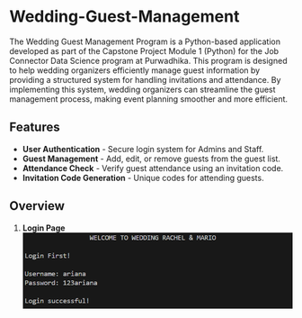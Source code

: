 # Wedding-Guest-Management

The Wedding Guest Management Program is a Python-based application developed as part of the Capstone Project Module 1 (Python) for the Job Connector Data Science program at Purwadhika. This program is designed to help wedding organizers efficiently manage guest information by providing a structured system for handling invitations and attendance. By implementing this system, wedding organizers can streamline the guest management process, making event planning smoother and more efficient.

## Features
* **User Authentication** - Secure login system for Admins and Staff.
* **Guest Management** - Add, edit, or remove guests from the guest list.
* **Attendance Check** - Verify guest attendance using an invitation code.
* **Invitation Code Generation** - Unique codes for attending guests.

## Overview
1. **Login Page**
![Login Page](https://github.com/MaudyDhiya/Wedding-Guest-Management/blob/main/Image/Login%20Page.png?raw=true)
